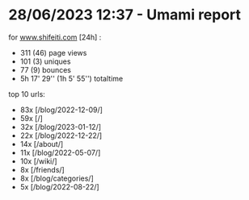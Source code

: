 # 28/06/2023 12:37 - Umami report
for www.shifeiti.com [24h] :

 - 311 (46) page views
 - 101 (3) uniques
 - 77 (9) bounces
 - 5h 17' 29'' (1h 5' 55'') totaltime


top 10 urls:
 - 83x [/blog/2022-12-09/]
 - 59x [/]
 - 32x [/blog/2023-01-12/]
 - 22x [/blog/2022-12-22/]
 - 14x [/about/]
 - 11x [/blog/2022-05-07/]
 - 10x [/wiki/]
 - 8x [/friends/]
 - 8x [/blog/categories/]
 - 5x [/blog/2022-08-22/]


